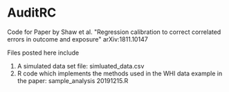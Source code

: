 # AuditRC
Code for Paper by Shaw et al. "Regression calibration to correct correlated errors in outcome and exposure" arXiv:1811.10147  

Files posted here include
1) A simulated data set file: simluated_data.csv
2) R code which implements the methods used in the WHI data example in the paper: sample_analysis 20191215.R
